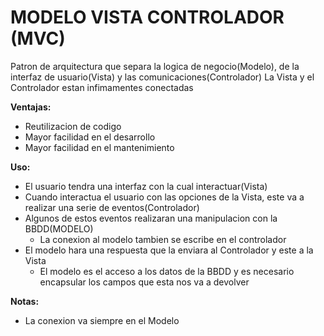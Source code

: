 # MODELO VISTA CONTROLADOR (MVC)

 Patron de arquitectura que separa la logica de negocio(Modelo), de la interfaz de usuario(Vista) y las comunicaciones(Controlador)
 La Vista y el Controlador estan infimamentes conectadas

**Ventajas:**
- Reutilizacion de codigo
- Mayor facilidad en el desarrollo
- Mayor facilidad en el mantenimiento

**Uso:**
- El usuario tendra una interfaz con la cual interactuar(Vista)
- Cuando interactua el usuario con las opciones de la Vista, este va a realizar una serie de eventos(Controlador)
- Algunos de estos eventos realizaran una manipulacion con la BBDD(MODELO)
	- La conexion al modelo tambien se escribe en el controlador
- El modelo hara una respuesta que la enviara al Controlador y este a la Vista
	- El modelo es el acceso a los datos de la BBDD y es necesario encapsular los campos que esta nos va a devolver

**Notas:**
- La conexion va siempre en el Modelo